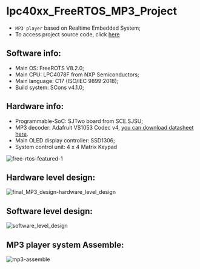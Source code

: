 
# lpc40xx_FreeRTOS_MP3_Project
* `MP3 player` based on Realtime Embedded System; 
* To access project source code, click [here](https://github.com/CMPE146-MP3-PROJECT/FreeRTOS_MP3_Project/tree/ZhaoqinLi/projects/lpc40xx_freertos)
## Software info:
* Main OS: FreeROTS V8.2.0;
* Main CPU: LPC4078F from NXP Semiconductors; 
* Main language: C17 (ISO/IEC 9899:2018);
* Build system: SCons v4.1.0;
## Hardware info:
* Programmable-SoC: SJTwo board from SCE.SJSU;
* MP3 decoder: Adafruit VS1053 Codec v4, [you can download datasheet here](https://cdn-shop.adafruit.com/datasheets/vs1053.pdf).
* Main OLED display controller: SSD1306;
* System control unit: 4 x 4 Matrix Keypad

![free-rtos-featured-1](https://user-images.githubusercontent.com/60235970/114663901-d879c180-9caf-11eb-99f8-07a139057adf.jpg)

## Hardware level design:
![final_MP3_design-hardware_level_design](https://user-images.githubusercontent.com/60235970/118579374-d093be00-b742-11eb-9232-2e270ec7b6e3.png)

## Software level design:
![software_level_design](https://user-images.githubusercontent.com/60235970/118579435-f15c1380-b742-11eb-9877-57b4fff06f68.png)

## MP3 player system Assemble:
![mp3-assemble](https://user-images.githubusercontent.com/60235970/137086012-dfc3f29b-78d3-43da-a9a3-04417e4c72a5.png)
